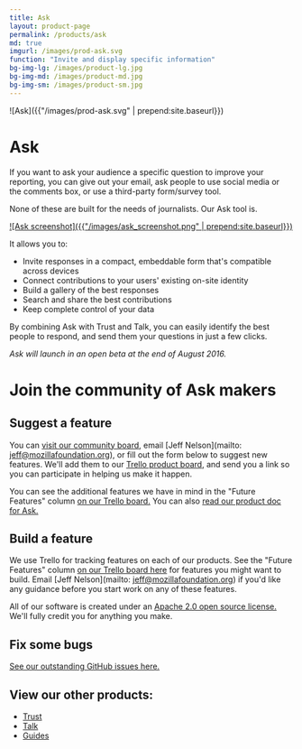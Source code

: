 ```yaml
---
title: Ask
layout: product-page
permalink: /products/ask
md: true
imgurl: /images/prod-ask.svg
function: "Invite and display specific information"
bg-img-lg: /images/product-lg.jpg
bg-img-md: /images/product-md.jpg
bg-img-sm: /images/product-sm.jpg
---
```


![Ask]({{"/images/prod-ask.svg" | prepend:site.baseurl}})

# Ask 

If you want to ask your audience a specific question to improve your reporting, you can give out your email, ask people to use social media or the comments box, or use a third-party form/survey tool.

None of these are built for the needs of journalists. Our Ask tool is. 

[![Ask screenshot]({{"/images/ask_screenshot.png" | prepend:site.baseurl}})](/images/ask_screenshot.png "[IMAGE] A screenshot of the form builder screen of our Ask tool")

It allows you to:

* Invite responses in a compact, embeddable form that's compatible across devices
* Connect contributions to your users' existing on-site identity 
* Build a gallery of the best responses 
* Search and share the best contributions 
* Keep complete control of your data

By combining Ask with Trust and Talk, you can easily identify the best people to respond, and send them your questions in just a few clicks.

*Ask will launch in an open beta at the end of August 2016.* 
<br />


# Join the community of Ask makers

## Suggest a feature
You can [visit our community board](https://community.coralproject.net/c/the-coral-project/product-ask), email [Jeff Nelson](mailto: jeff@mozillafoundation.org), or fill out the form below to suggest new features. We'll add them to our [Trello product board](https://trello.com/b/hAtt6ujX/ask), and send you a link so you can participate in helping us make it happen. 

You can see the additional features we have in mind in the "Future Features" column [on our Trello board.](https://trello.com/b/hAtt6ujX/ask) You can also [read our product doc for Ask.](https://coralproject.net/product-ask/)
<br />

## Build a feature
We use Trello for tracking features on each of our products. See the "Future Features" column [on our Trello board here](https://trello.com/b/hAtt6ujX/ask) for features you might want to build. Email [Jeff Nelson](mailto: jeff@mozillafoundation.org) if you'd like any guidance before you start work on any of these features.

All of our software is created under an [Apache 2.0 open source license.](http://www.apache.org/licenses/LICENSE-2.0) We'll fully credit you for anything you make. 

## Fix some bugs
[See our outstanding GitHub issues here.](https://github.com/coralproject/ask/issues)
<br />



## View our other products:
* [Trust](/products/trust)
* [Talk](/products/talk)
* [Guides](/products/guides)
